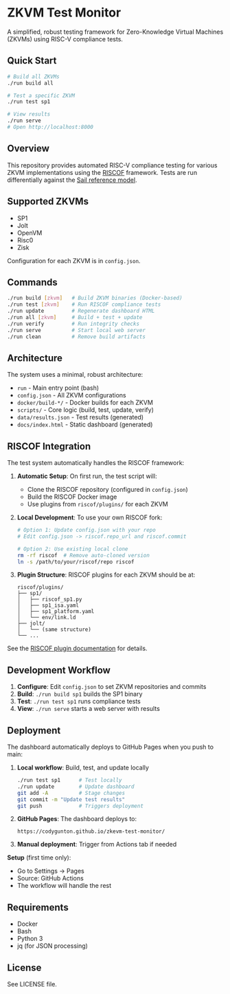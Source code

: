 # ZKVM Test Monitor

A simplified, robust testing framework for Zero-Knowledge Virtual Machines (ZKVMs) using RISC-V compliance tests.

## Quick Start

```bash
# Build all ZKVMs
./run build all

# Test a specific ZKVM
./run test sp1

# View results
./run serve
# Open http://localhost:8000
```

## Overview

This repository provides automated RISC-V compliance testing for various ZKVM implementations using the [RISCOF](https://github.com/riscv-software-src/riscof/) framework. Tests are run differentially against the [Sail reference model](https://github.com/riscv/sail-riscv).

## Supported ZKVMs

- SP1
- Jolt
- OpenVM
- Risc0
- Zisk

Configuration for each ZKVM is in `config.json`.

## Commands

```bash
./run build [zkvm]   # Build ZKVM binaries (Docker-based)
./run test [zkvm]    # Run RISCOF compliance tests
./run update         # Regenerate dashboard HTML
./run all [zkvm]     # Build + test + update
./run verify         # Run integrity checks
./run serve          # Start local web server
./run clean          # Remove build artifacts
```

## Architecture

The system uses a minimal, robust architecture:

- `run` - Main entry point (bash)
- `config.json` - All ZKVM configurations
- `docker/build-*/` - Docker builds for each ZKVM
- `scripts/` - Core logic (build, test, update, verify)
- `data/results.json` - Test results (generated)
- `docs/index.html` - Static dashboard (generated)

## RISCOF Integration

The test system automatically handles the RISCOF framework:

1. **Automatic Setup**: On first run, the test script will:
   - Clone the RISCOF repository (configured in `config.json`)
   - Build the RISCOF Docker image
   - Use plugins from `riscof/plugins/` for each ZKVM

2. **Local Development**: To use your own RISCOF fork:
   ```bash
   # Option 1: Update config.json with your repo
   # Edit config.json -> riscof.repo_url and riscof.commit
   
   # Option 2: Use existing local clone
   rm -rf riscof  # Remove auto-cloned version
   ln -s /path/to/your/riscof/repo riscof
   ```

3. **Plugin Structure**: RISCOF plugins for each ZKVM should be at:
   ```
   riscof/plugins/
   ├── sp1/
   │   ├── riscof_sp1.py
   │   ├── sp1_isa.yaml
   │   ├── sp1_platform.yaml
   │   └── env/link.ld
   ├── jolt/
   │   └── (same structure)
   └── ...
   ```

See the [RISCOF plugin documentation](https://riscof.readthedocs.io/) for details.

## Development Workflow

1. **Configure**: Edit `config.json` to set ZKVM repositories and commits
2. **Build**: `./run build sp1` builds the SP1 binary
3. **Test**: `./run test sp1` runs compliance tests
4. **View**: `./run serve` starts a web server with results

## Deployment

The dashboard automatically deploys to GitHub Pages when you push to main:

1. **Local workflow**: Build, test, and update locally
   ```bash
   ./run test sp1      # Test locally
   ./run update        # Update dashboard
   git add -A          # Stage changes
   git commit -m "Update test results"
   git push            # Triggers deployment
   ```

2. **GitHub Pages**: The dashboard deploys to:
   ```
   https://codygunton.github.io/zkevm-test-monitor/
   ```

3. **Manual deployment**: Trigger from Actions tab if needed

**Setup** (first time only):
- Go to Settings → Pages
- Source: GitHub Actions
- The workflow will handle the rest

## Requirements

- Docker
- Bash
- Python 3
- jq (for JSON processing)

## License

See LICENSE file.